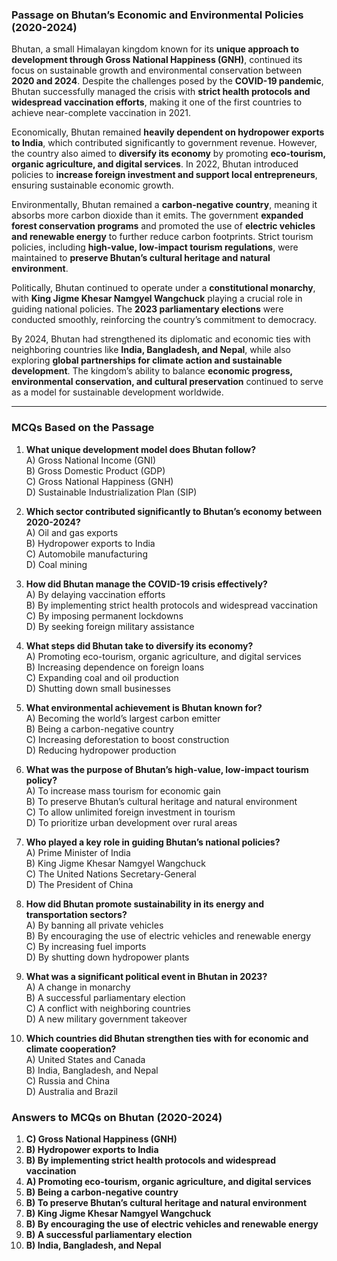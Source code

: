 ### **Passage on Bhutan’s Economic and Environmental Policies (2020-2024)**  

Bhutan, a small Himalayan kingdom known for its **unique approach to development through   Gross National Happiness (GNH)**, continued its focus on sustainable growth and environmental conservation between **2020 and 2024**. Despite the challenges posed by the **COVID-19 pandemic**, Bhutan successfully managed the crisis with **strict health protocols and widespread vaccination efforts**, making it one of the first countries to achieve near-complete vaccination in 2021.  

Economically, Bhutan remained **heavily dependent on hydropower exports to India**, which contributed significantly to government revenue. However, the country also aimed to **diversify its economy** by promoting **eco-tourism, organic agriculture, and digital services**. In 2022, Bhutan introduced policies to **increase foreign investment and support local entrepreneurs**, ensuring sustainable economic growth.  

Environmentally, Bhutan remained a **carbon-negative country**, meaning it absorbs more carbon dioxide than it emits. The government **expanded forest conservation programs** and promoted the use of **electric vehicles and renewable energy** to further reduce carbon footprints. Strict tourism policies, including **high-value, low-impact tourism regulations**, were maintained to **preserve Bhutan’s cultural heritage and natural environment**.  

Politically, Bhutan continued to operate under a **constitutional monarchy**, with **King Jigme Khesar Namgyel Wangchuck** playing a crucial role in guiding national policies. The **2023 parliamentary elections** were conducted smoothly, reinforcing the country’s commitment to democracy.  

By 2024, Bhutan had strengthened its diplomatic and economic ties with neighboring countries like **India, Bangladesh, and Nepal**, while also exploring **global partnerships for climate action and sustainable development**. The kingdom’s ability to balance **economic progress, environmental conservation, and cultural preservation** continued to serve as a model for sustainable development worldwide.  

---

### **MCQs Based on the Passage**  

1. **What unique development model does Bhutan follow?**  
   A) Gross National Income (GNI)  
   B) Gross Domestic Product (GDP)  
   C) Gross National Happiness (GNH)  
   D) Sustainable Industrialization Plan (SIP)  

2. **Which sector contributed significantly to Bhutan’s economy between 2020-2024?**  
   A) Oil and gas exports  
   B) Hydropower exports to India  
   C) Automobile manufacturing  
   D) Coal mining  

3. **How did Bhutan manage the COVID-19 crisis effectively?**  
   A) By delaying vaccination efforts  
   B) By implementing strict health protocols and widespread vaccination  
   C) By imposing permanent lockdowns  
   D) By seeking foreign military assistance  

4. **What steps did Bhutan take to diversify its economy?**  
   A) Promoting eco-tourism, organic agriculture, and digital services  
   B) Increasing dependence on foreign loans  
   C) Expanding coal and oil production  
   D) Shutting down small businesses  

5. **What environmental achievement is Bhutan known for?**  
   A) Becoming the world’s largest carbon emitter  
   B) Being a carbon-negative country  
   C) Increasing deforestation to boost construction  
   D) Reducing hydropower production  

6. **What was the purpose of Bhutan’s high-value, low-impact tourism policy?**  
   A) To increase mass tourism for economic gain  
   B) To preserve Bhutan’s cultural heritage and natural environment  
   C) To allow unlimited foreign investment in tourism  
   D) To prioritize urban development over rural areas  

7. **Who played a key role in guiding Bhutan’s national policies?**  
   A) Prime Minister of India  
   B) King Jigme Khesar Namgyel Wangchuck  
   C) The United Nations Secretary-General  
   D) The President of China  

8. **How did Bhutan promote sustainability in its energy and transportation sectors?**  
   A) By banning all private vehicles  
   B) By encouraging the use of electric vehicles and renewable energy  
   C) By increasing fuel imports  
   D) By shutting down hydropower plants  

9. **What was a significant political event in Bhutan in 2023?**  
   A) A change in monarchy  
   B) A successful parliamentary election  
   C) A conflict with neighboring countries  
   D) A new military government takeover  

10. **Which countries did Bhutan strengthen ties with for economic and climate cooperation?**  
   A) United States and Canada  
   B) India, Bangladesh, and Nepal  
   C) Russia and China  
   D) Australia and Brazil  

### **Answers to MCQs on Bhutan (2020-2024)**  

1. **C) Gross National Happiness (GNH)**  
2. **B) Hydropower exports to India**  
3. **B) By implementing strict health protocols and widespread vaccination**  
4. **A) Promoting eco-tourism, organic agriculture, and digital services**  
5. **B) Being a carbon-negative country**  
6. **B) To preserve Bhutan’s cultural heritage and natural environment**  
7. **B) King Jigme Khesar Namgyel Wangchuck**  
8. **B) By encouraging the use of electric vehicles and renewable energy**  
9. **B) A successful parliamentary election**  
10. **B) India, Bangladesh, and Nepal**  
